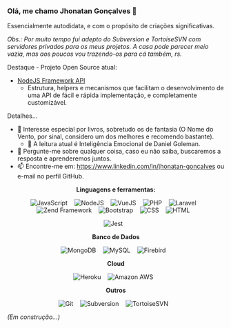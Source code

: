### Olá, me chamo Jhonatan Gonçalves 👋

<!--Em resumo, nos meios formais atuo como Arquiteto de Software, mas a chama primária de desenvolvedor Full Stack continua acesa. -->
Essencialmente autodidata, e com o propósito de criações significativas.

*Obs.: Por muito tempo fui adepto do Subversion e TortoiseSVN com servidores privados para os meus projetos. A casa pode parecer meio vazia, mas aos poucos vou trazendo-os para cá também, rs.* 

Destaque - Projeto Open Source atual:
- [NodeJS Framework API](https://github.com/jsagon/nodejs-framework-api)
  - Estrutura, helpers e mecanismos que facilitam o desenvolvimento de uma API de fácil e rápida implementação, e completamente customizável.

Detalhes...
- 📗 Interesse especial por livros, sobretudo os de fantasia (O Nome do Vento, por sinal, considero um dos melhores e recomendo bastante). 
  - 📖 A leitura atual é Inteligência Emocional de Daniel Goleman.
- 💬 Pergunte-me sobre qualquer coisa, caso eu não saiba, buscaremos a resposta e aprenderemos juntos.
- 📫 Encontre-me em: https://www.linkedin.com/in/jhonatan-goncalves ou e-mail no perfil GitHub.

<div style="text-align:center">

**Linguagens e ferramentas:**  

![JavaScript](https://img.shields.io/badge/-JavaScript-black?logo=javascript&style=social)&nbsp;&nbsp;&nbsp;
![NodeJS](https://img.shields.io/badge/-NodeJS-black?logo=node.js&style=social)&nbsp;&nbsp;&nbsp;
![VueJS](https://img.shields.io/badge/-Vue.JS-black?logo=vue.js&style=social)&nbsp;&nbsp;&nbsp;
![PHP](https://img.shields.io/badge/-PHP-black?logo=php&style=social)&nbsp;&nbsp;&nbsp;
![Laravel](https://img.shields.io/badge/-Laravel-black?logo=laravel&style=social)&nbsp;&nbsp;&nbsp;
![Zend Framework](https://img.shields.io/badge/-Zend%20Framework-black?logo=zend&style=social)&nbsp;&nbsp;&nbsp;
![Bootstrap](https://img.shields.io/badge/-Bootstrap-black?logo=bootstrap&style=social)&nbsp;&nbsp;&nbsp;
![CSS](https://img.shields.io/badge/-CSS-black?logo=css3&style=social)&nbsp;&nbsp;&nbsp;
![HTML](https://img.shields.io/badge/-HTML-black?logo=html5&style=social)&nbsp;&nbsp;&nbsp;

![Jest](https://img.shields.io/badge/-Jest-black?logo=jest&style=social)&nbsp;&nbsp;&nbsp;

**Banco de Dados**

![MongoDB](https://img.shields.io/badge/-MongoDB-black?logo=mongodb&style=social)&nbsp;&nbsp;&nbsp;
![MySQL](https://img.shields.io/badge/-MySQL-black?logo=mysql&style=social)&nbsp;&nbsp;&nbsp;
![Firebird](https://img.shields.io/badge/-Firebird-black?logo=firebird&style=social)&nbsp;&nbsp;&nbsp;

**Cloud**

![Heroku](https://img.shields.io/badge/-Heroku-black?logo=heroku&style=social)&nbsp;&nbsp;&nbsp;
![Amazon AWS](https://img.shields.io/badge/-Amazon%20AWS-black?logo=amazon-aws&style=social)&nbsp;&nbsp;&nbsp;

**Outros**

![Git](https://img.shields.io/badge/-Git-black?logo=git&style=social)&nbsp;&nbsp;&nbsp;
![Subversion](https://img.shields.io/badge/-Subversion-black?logo=subversion&style=social)&nbsp;&nbsp;&nbsp;
![TortoiseSVN](https://img.shields.io/badge/-TortoiseSVN-black?logo=&style=social)&nbsp;&nbsp;&nbsp;

</div>

*(Em construção...)*
